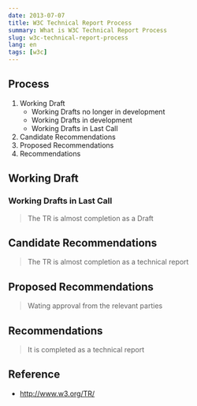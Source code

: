 ```yaml
---
date: 2013-07-07
title: W3C Technical Report Process
summary: What is W3C Technical Report Process
slug: w3c-technical-report-process
lang: en
tags: [w3c] 
---
```


## Process

1. Working Draft
	* Working Drafts no longer in development
	* Working Drafts in development
	* Working Drafts in Last Call
2. Candidate Recommendations
3. Proposed Recommendations
4. Recommendations


## Working Draft

### Working Drafts in Last Call
> The TR is almost completion as a Draft

## Candidate Recommendations
> The TR is almost completion as a technical report

## Proposed Recommendations
> Wating approval from the relevant parties
	
## Recommendations
> It is completed as a technical report

## Reference

* http://www.w3.org/TR/
